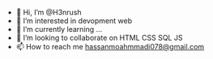 - 👋 Hi, I’m @H3nrush
- 👀 I’m interested in devopment web
- 🌱 I’m currently learning ...
- 💞️ I’m looking to collaborate on HTML CSS SQL JS
- 📫 How to reach me hassanmoahmmadi078@gmail.com

<!---
H3nrush/H3nrush is a ✨ special ✨ repository because its `README.md` (this file) appears on your GitHub profile.
You can click the Preview link to take a look at your changes.
--->
